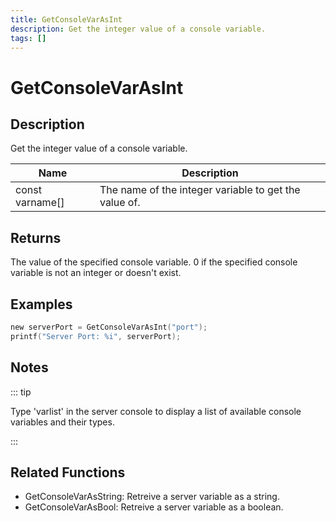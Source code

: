 ```yaml
---
title: GetConsoleVarAsInt
description: Get the integer value of a console variable.
tags: []
---
```


# GetConsoleVarAsInt

<TagLinks />

## Description

Get the integer value of a console variable.

| Name            | Description                                           |
| --------------- | ----------------------------------------------------- |
| const varname[] | The name of the integer variable to get the value of. |

## Returns

The value of the specified console variable. 0 if the specified console variable is not an integer or doesn't exist.

## Examples

```c
new serverPort = GetConsoleVarAsInt("port");
printf("Server Port: %i", serverPort);
```

## Notes

::: tip

Type 'varlist' in the server console to display a list of available console variables and their types.

:::

## Related Functions

- GetConsoleVarAsString: Retreive a server variable as a string.
- GetConsoleVarAsBool: Retreive a server variable as a boolean.
